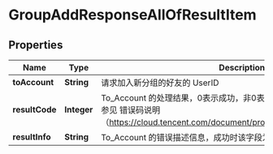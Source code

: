 

# GroupAddResponseAllOfResultItem


## Properties

| Name | Type | Description | Notes |
|------------ | ------------- | ------------- | -------------|
|**toAccount** | **String** | 请求加入新分组的好友的 UserID |  [optional] |
|**resultCode** | **Integer** | To_Account 的处理结果，0表示成功，非0表示失败，非0取值的详细描述请参见 错误码说明（https://cloud.tencent.com/document/product/269/10107#ErrorCode） |  [optional] |
|**resultInfo** | **String** | To_Account 的错误描述信息，成功时该字段为空 |  [optional] |



